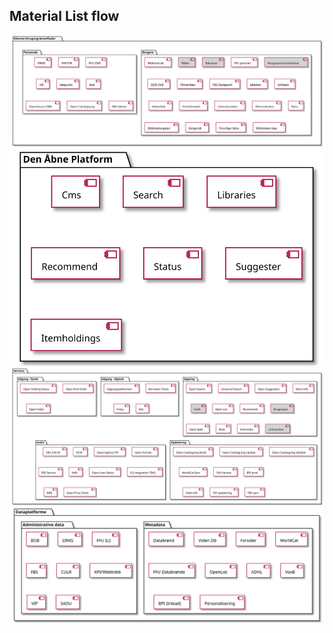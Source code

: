 

## Material List flow
![Clients](clients.svg)
![OpenPlatform](OpenPlatform.svg)
![Services](Services.svg)
![Dataplatforms](dataplatforms.svg)

